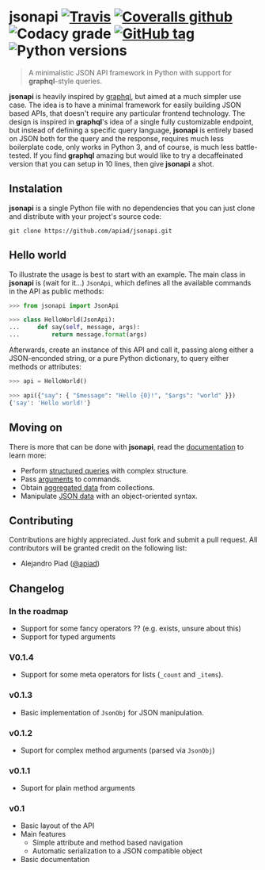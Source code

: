# jsonapi [![Travis](https://img.shields.io/travis/apiad/jsonapi.svg?style=flat-square)](https://travis-ci.org/apiad/jsonapi) [![Coveralls github](https://img.shields.io/coveralls/github/apiad/jsonapi.svg?style=flat-square)](https://coveralls.io/github/apiad/jsonapi?branch=master) ![Codacy grade](https://img.shields.io/codacy/grade/6cfc0cf3ee4b442bae0c43bf54a27a58.svg?style=flat-square) [![GitHub tag](https://img.shields.io/github/tag/apiad/jsonapi.svg?style=flat-square&label=current%20version)](https://github.com/apiad/jsonapi/releases) ![Python versions](https://img.shields.io/badge/Python-3.4%2C%203.5%2C%203.6-blue.svg?style=flat-square)

> A minimalistic JSON API framework in Python with support for **graphql**-style queries.

**jsonapi** is heavily inspired by [graphql](https://graphql.org), but aimed at a much simpler use case. The idea is to have a minimal framework for easily building JSON based APIs, that doesn't require any particular frontend technology. The design is inspired in **graphql**'s idea of a single fully customizable endpoint, but instead of defining a specific query language, **jsonapi** is entirely based on JSON both for the query and the response, requires much less boilerplate code, only works in Python 3, and of course, is much less battle-tested. If you find **graphql** amazing but would like to try a decaffeinated version that you can setup in 10 lines, then give **jsonapi** a shot.

## Instalation

**jsonapi** is a single Python file with no dependencies that you can just clone and distribute with your project's source code:

    git clone https://github.com/apiad/jsonapi.git

## Hello world

To illustrate the usage is best to start with an example. The main class in **jsonapi** is (wait for it...) `JsonApi`, which defines all the available commands in the API as public methods:

```python
>>> from jsonapi import JsonApi

>>> class HelloWorld(JsonApi):
...     def say(self, message, args):
...         return message.format(args)

```

Afterwards, create an instance of this API and call it, passing along either a JSON-enconded string, or a pure Python dictionary, to query either methods or attributes:

```python
>>> api = HelloWorld()

>>> api({"say": { "$message": "Hello {0}!", "$args": "world" }})
{'say': 'Hello world!'}

```

## Moving on

There is more that can be done with **jsonapi**, read the [documentation](https://apiad.github.io/jsonapi/) to learn more:

* Perform [structured queries](https://apiad.github.io/jsonapi#querying-complex-objects) with complex structure.
* Pass [arguments](https://apiad.github.io/jsonapi/operators#function-arguments) to commands.
* Obtain [aggregated data](https://apiad.github.io/jsonapi/operators#collection-operators) from collections.
* Manipulate [JSON data](https://apiad.github.io/jsonapi/jsonobj) with an object-oriented syntax.

## Contributing

Contributions are highly appreciated. Just fork and submit a pull request. All contributors will be granted credit on the following list:

* Alejandro Piad ([@apiad](https://github.com/apiad))

## Changelog

### In the roadmap

* Support for some fancy operators ?? (e.g. exists, unsure about this)
* Support for typed arguments

### V0.1.4

* Support for some meta operators for lists (`_count` and `_items`).

### v0.1.3

* Basic implementation of `JsonObj` for JSON manipulation.

### v0.1.2

* Suport for complex method arguments (parsed via `JsonObj`)

### v0.1.1

* Suport for plain method arguments

### v0.1

* Basic layout of the API
* Main features
  * Simple attribute and method based navigation
  * Automatic serialization to a JSON compatible object
* Basic documentation